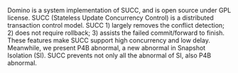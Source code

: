 Domino is a system implementation of SUCC, and is open source under GPL license. SUCC (Stateless Update Concurrency Control) is a distributed transaction control model. SUCC 1) largely removes the conflict detection; 2) does not require rollback; 3) assists the failed commit/forward to finish. These features make SUCC support high concurrency and low delay. Meanwhile, we present P4B abnormal, a new abnormal in Snapshot Isolation (SI). SUCC prevents not only all the abnormal of SI, also P4B abnormal.

